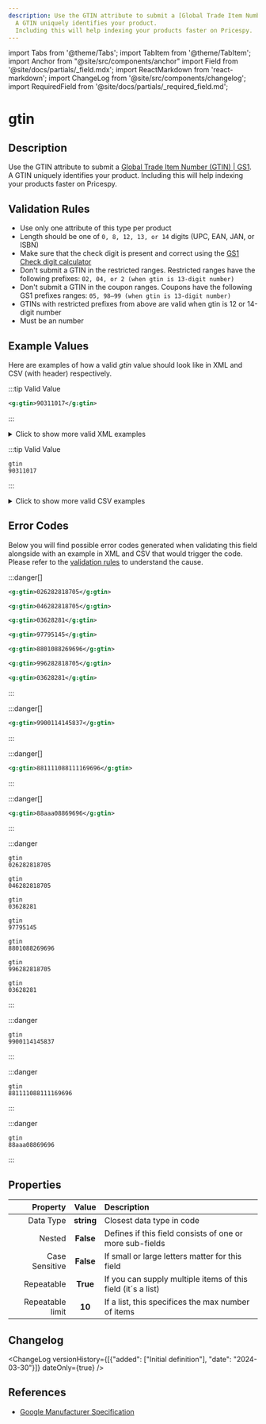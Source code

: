 ```yaml
---
description: Use the GTIN attribute to submit a [Global Trade Item Number (GTIN) | GS1](https://www.gs1.org/standards/id-keys/gtin).
  A GTIN uniquely identifies your product.
  Including this will help indexing your products faster on Pricespy.
---
```


import Tabs from '@theme/Tabs';
import TabItem from '@theme/TabItem';
import Anchor from "@site/src/components/anchor"
import Field from '@site/docs/partials/_field.mdx';
import ReactMarkdown from 'react-markdown';
import ChangeLog from '@site/src/components/changelog';
import RequiredField from '@site/docs/partials/_required_field.md';

# gtin

<RequiredField/>

## Description

Use the GTIN attribute to submit a [Global Trade Item Number (GTIN) | GS1](https://www.gs1.org/standards/id-keys/gtin).
  A GTIN uniquely identifies your product.
  Including this will help indexing your products faster on Pricespy.






## Validation Rules

- Use only one attribute of this type per product
- Length should be one of `0, 8, 12, 13, or 14` digits (UPC, EAN, JAN, or ISBN)
- Make sure that the check digit is present and correct using the [GS1 Check digit calculator](https://www.gs1.org/check-digit-calculator)
- Don't submit a GTIN in the restricted ranges. Restricted ranges have the following prefixes: `02, 04, or 2 (when gtin is 13-digit number)`
- Don't submit a GTIN in the coupon ranges. Coupons have the following GS1 prefixes ranges: `05, 98–99 (when gtin is 13-digit number)`
- GTINs with restricted prefixes from above are valid when gtin is 12 or 14-digit number
- Must be an number


## Example Values

Here are examples of how a valid *gtin* value  should look like in XML and CSV (with header) respectively.

<Tabs>
  <TabItem value="valid_xml" label="XML" default>

:::tip Valid Value

```xml
<g:gtin>90311017</g:gtin>
```

:::

<details>
  <summary>Click to show more valid XML examples</summary>
  <div>

```xml
<g:gtin>90311017</g:gtin>
```

```xml
<g:gtin>036282818705</g:gtin>
```

```xml
<g:gtin>8806088269696</g:gtin>
```

```xml
<g:gtin>10614141000415</g:gtin>
```

```xml
<g:gtin>9031-1017</g:gtin>
```

```xml
<g:gtin>0362 8281-8705</g:gtin>
```

```xml
<g:gtin>8806-08826 9696</g:gtin>
```

```xml
<g:gtin>10614141000415</g:gtin>
```

```xml
<g:gtin>10614141000415</g:gtin>
<g:gtin>90311017</g:gtin>
```


  </div>
</details>

 </TabItem>
  <TabItem value="valid_csv" label="CSV">

:::tip Valid Value

```csv
gtin
90311017
```

:::

<details>
  <summary>Click to show more valid CSV examples</summary>
  <div>

```csv
gtin
90311017
```

```csv
gtin
036282818705
```

```csv
gtin
8806088269696
```

```csv
gtin
10614141000415
```

```csv
gtin
9031-1017
```

```csv
gtin
0362 8281-8705
```

```csv
gtin
8806-08826 9696
```

```csv
gtin
10614141000415
```

```csv
gtin
"10614141000415,90311017"
```


  </div>
</details>

  </TabItem>
</Tabs>

## Error Codes

Below you will find possible error codes generated when validating this field alongside with an example in XML and CSV that would trigger the code. Please refer to the [validation rules](#validation-rules) to understand the cause.

<Tabs>
  <TabItem value="invalid_xml" label="XML" default>

:::danger[**<Anchor id="validation_gtin_invalid_check_digit" title="validation_gtin_invalid_check_digit" />**]


```xml
<g:gtin>026282818705</g:gtin>
```
```xml
<g:gtin>046282818705</g:gtin>
```
```xml
<g:gtin>03628281</g:gtin>
```
```xml
<g:gtin>97795145</g:gtin>
```
```xml
<g:gtin>8801088269696</g:gtin>
```
```xml
<g:gtin>996282818705</g:gtin>
```
```xml
<g:gtin>03628281</g:gtin>
```

:::

:::danger[**<Anchor id="validation_gtin_prefix_not_allowed" title="validation_gtin_prefix_not_allowed" />**]


```xml
<g:gtin>9900114145837</g:gtin>
```

:::

:::danger[**<Anchor id="validation_invalid_length" title="validation_invalid_length" />**]


```xml
<g:gtin>881111088111169696</g:gtin>
```

:::

:::danger[**<Anchor id="validation_not_integer" title="validation_not_integer" />**]


```xml
<g:gtin>88aaa08869696</g:gtin>
```

:::


 </TabItem>
  <TabItem value="invalid_csv" label="CSV">

:::danger <Anchor id="validation_gtin_invalid_check_digit" title="validation_gtin_invalid_check_digit" />

```csv
gtin
026282818705
```
```csv
gtin
046282818705
```
```csv
gtin
03628281
```
```csv
gtin
97795145
```
```csv
gtin
8801088269696
```
```csv
gtin
996282818705
```
```csv
gtin
03628281
```

:::

:::danger <Anchor id="validation_gtin_prefix_not_allowed" title="validation_gtin_prefix_not_allowed" />

```csv
gtin
9900114145837
```

:::

:::danger <Anchor id="validation_invalid_length" title="validation_invalid_length" />

```csv
gtin
881111088111169696
```

:::

:::danger <Anchor id="validation_not_integer" title="validation_not_integer" />

```csv
gtin
88aaa08869696
```

:::


  </TabItem>
</Tabs>

## Properties

|     **Property** |         **Value**          | **Description**                                              |
|-----------------:|:--------------------------:|:-------------------------------------------------------------|
|        Data Type |    **string**     | Closest data type in code                                    |
|           Nested |      **False**      | Defines if this field consists of one or more sub-fields     |
|   Case Sensitive |  **False**  | If small or large letters matter for this field              |
|       Repeatable |    **True**    | If you can supply multiple items of this field (it´s a list) |
| Repeatable limit | **10** | If a list, this specifices the max number of items           |

## Changelog
<ChangeLog versionHistory={[{"added": ["Initial definition"], "date": "2024-03-30"}]} dateOnly={true} />

## References
- [Google Manufacturer Specification](https://support.google.com/manufacturers/answer/7494888)
